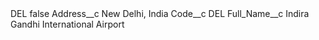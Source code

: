 <?xml version="1.0" encoding="UTF-8"?>
<CustomMetadata xmlns="http://soap.sforce.com/2006/04/metadata" xmlns:xsi="http://www.w3.org/2001/XMLSchema-instance" xmlns:xsd="http://www.w3.org/2001/XMLSchema">
    <label>DEL</label>
    <protected>false</protected>
    <values>
        <field>Address__c</field>
        <value xsi:type="xsd:string">New Delhi, India</value>
    </values>
    <values>
        <field>Code__c</field>
        <value xsi:type="xsd:string">DEL</value>
    </values>
    <values>
        <field>Full_Name__c</field>
        <value xsi:type="xsd:string">Indira Gandhi International Airport</value>
    </values>
</CustomMetadata>

